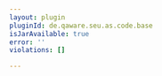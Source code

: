```yaml
---
layout: plugin
pluginId: de.qaware.seu.as.code.base
isJarAvailable: true
error: ''
violations: []

---
```

